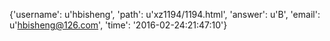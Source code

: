 {'username': u'hbisheng', 'path': u'xz1194/1194.html', 'answer': u'B', 'email': u'hbisheng@126.com', 'time': '2016-02-24:21:47:10'}